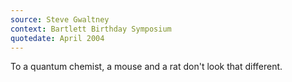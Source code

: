```yaml
---
source: Steve Gwaltney
context: Bartlett Birthday Symposium
quotedate: April 2004
---
```

To a quantum chemist, a mouse and a rat don't look that different.
